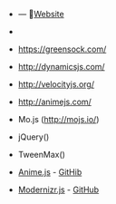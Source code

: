 * — 📎[Website]()

*
* https://greensock.com/
* http://dynamicsjs.com/
* http://velocityjs.org/
* http://animejs.com/
* Mo.js (http://mojs.io/)
* jQuery()
* TweenMax()
* [Anime.js](http://animejs.com/) - [GitHib](https://github.com/juliangarnier/anime)
* [Modernizr.js](https://modernizr.com/) - [GitHub](https://github.com/Modernizr/Modernizr)
